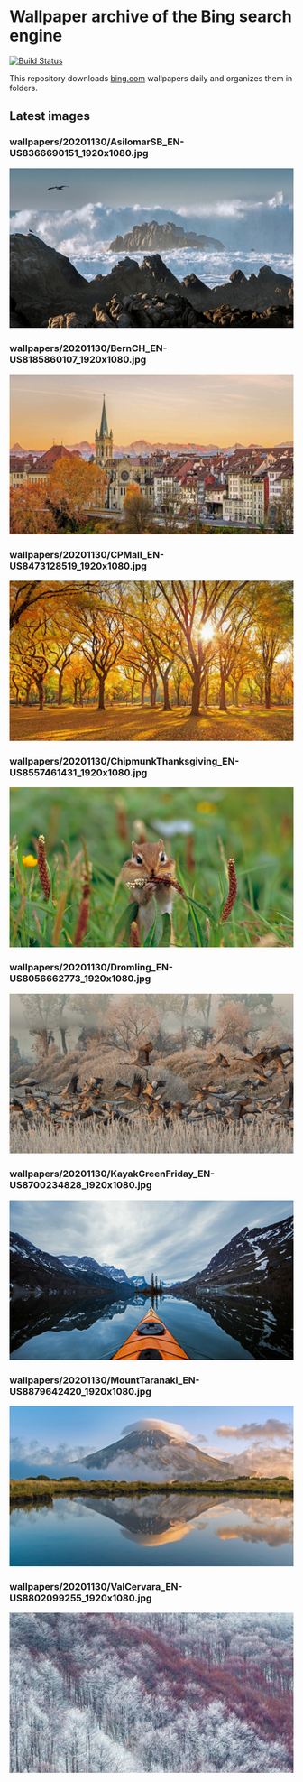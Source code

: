 # Wallpaper archive of the Bing search engine

[![Build Status](https://travis-ci.org/kijart/bing-daily-images-dl.svg?branch=wallpapers)](https://travis-ci.org/kijart/bing-daily-images-dl)

This repository downloads [bing.com](https://www.bing.com) wallpapers daily and organizes them in folders.

## Latest images

<!-- Wallpapers -->

### wallpapers/20201130/AsilomarSB_EN-US8366690151_1920x1080.jpg

![wallpapers/20201130/AsilomarSB_EN-US8366690151_1920x1080.jpg](wallpapers/20201130/AsilomarSB_EN-US8366690151_1920x1080.jpg)

### wallpapers/20201130/BernCH_EN-US8185860107_1920x1080.jpg

![wallpapers/20201130/BernCH_EN-US8185860107_1920x1080.jpg](wallpapers/20201130/BernCH_EN-US8185860107_1920x1080.jpg)

### wallpapers/20201130/CPMall_EN-US8473128519_1920x1080.jpg

![wallpapers/20201130/CPMall_EN-US8473128519_1920x1080.jpg](wallpapers/20201130/CPMall_EN-US8473128519_1920x1080.jpg)

### wallpapers/20201130/ChipmunkThanksgiving_EN-US8557461431_1920x1080.jpg

![wallpapers/20201130/ChipmunkThanksgiving_EN-US8557461431_1920x1080.jpg](wallpapers/20201130/ChipmunkThanksgiving_EN-US8557461431_1920x1080.jpg)

### wallpapers/20201130/Dromling_EN-US8056662773_1920x1080.jpg

![wallpapers/20201130/Dromling_EN-US8056662773_1920x1080.jpg](wallpapers/20201130/Dromling_EN-US8056662773_1920x1080.jpg)

### wallpapers/20201130/KayakGreenFriday_EN-US8700234828_1920x1080.jpg

![wallpapers/20201130/KayakGreenFriday_EN-US8700234828_1920x1080.jpg](wallpapers/20201130/KayakGreenFriday_EN-US8700234828_1920x1080.jpg)

### wallpapers/20201130/MountTaranaki_EN-US8879642420_1920x1080.jpg

![wallpapers/20201130/MountTaranaki_EN-US8879642420_1920x1080.jpg](wallpapers/20201130/MountTaranaki_EN-US8879642420_1920x1080.jpg)

### wallpapers/20201130/ValCervara_EN-US8802099255_1920x1080.jpg

![wallpapers/20201130/ValCervara_EN-US8802099255_1920x1080.jpg](wallpapers/20201130/ValCervara_EN-US8802099255_1920x1080.jpg)

